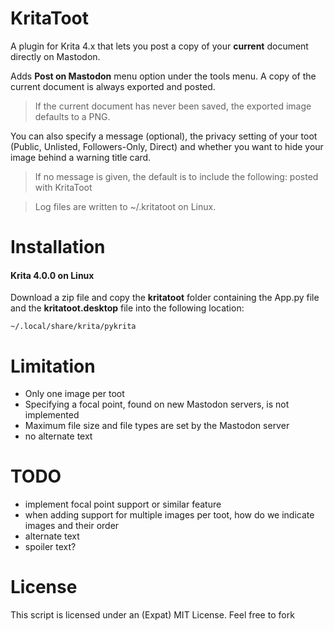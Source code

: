 # KritaToot

A plugin for Krita 4.x that lets you post a copy of your **current** document directly on Mastodon.

Adds **Post on Mastodon** menu option under the tools menu. A copy of the current document is always exported and posted. 

> If the current document has never been saved, the exported image defaults to a PNG.

You can also specify a message (optional), the privacy setting of your toot (Public, Unlisted, Followers-Only, Direct) and whether you want to hide your image behind a warning title card.

> If no message is given, the default is to include the following: posted with KritaToot

> Log files are written to ~/.kritatoot on Linux.

# Installation

#### Krita 4.0.0 on Linux

Download a zip file and copy the **kritatoot** folder containing the App.py file and the **kritatoot.desktop** file into the following location:

~~~
~/.local/share/krita/pykrita
~~~



# Limitation

* Only one image per toot
* Specifying a focal point, found on new Mastodon servers, is not implemented
* Maximum file size and file types are set by the Mastodon server
* no alternate text

# TODO

* implement focal point support or similar feature
* when adding support for multiple images per toot, how do we indicate images and their order
* alternate text
* spoiler text?

# License

This script is licensed under an (Expat) MIT License. Feel free to fork
